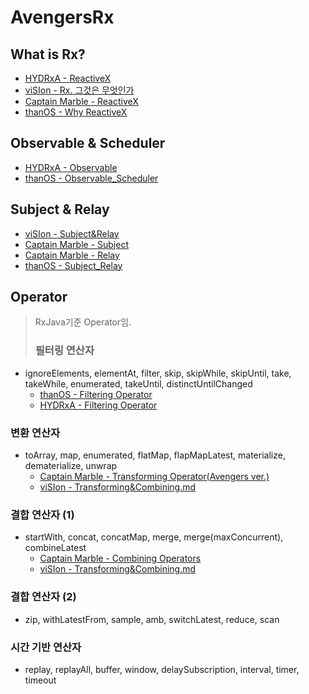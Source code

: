 # AvengersRx

## What is Rx?
- [HYDRxA - ReactiveX](https://github.com/marblestudio/AvengersRx/blob/master/RxJava%20-%20HYDRxA/1week%20-%20ReactiveX.md)
- [viSIon - Rx. 그것은 무엇인가](https://github.com/marblestudio/AvengersRx/blob/master/RxJava%20-%20viSIon/1W-Rx%20그것은%20무엇인가.md)
- [Captain Marble - ReactiveX](https://github.com/marblestudio/AvengersRx/blob/master/RxSwift%20-%20Captain%20Marble/ReactiveX.md)
- [thanOS - Why ReactiveX](https://github.com/marblestudio/AvengersRx/blob/master/RxSwift%20-%20thanOS/1w-Why%20ReactiveX%3F.md)
## Observable & Scheduler

- [HYDRxA - Observable](https://github.com/marblestudio/AvengersRx/blob/master/RxJava%20-%20HYDRxA/2week%20-%20Observable.md)
- [thanOS - Observable_Scheduler](https://github.com/marblestudio/AvengersRx/blob/master/RxSwift%20-%20thanOS/2w-Observable_Scheduler.md)

## Subject & Relay

- [viSIon - Subject&Relay](https://github.com/marblestudio/AvengersRx/blob/master/RxJava%20-%20viSIon/3W%20-%20Subject%26Relay.md)
- [Captain Marble - Subject](https://github.com/marblestudio/AvengersRx/blob/master/RxSwift%20-%20Captain%20Marble/Subject.md)
- [Captain Marble - Relay](https://github.com/marblestudio/AvengersRx/blob/master/RxSwift%20-%20Captain%20Marble/Relay.md)
- [thanOS - Subject_Relay](https://github.com/marblestudio/AvengersRx/blob/master/RxSwift%20-%20thanOS/3w-Subject_Relay.md)


## Operator
> RxJava기준 Operator임. 
>
> ###  필터링 연산자
- ignoreElements, elementAt, filter, skip, skipWhile, skipUntil, take, takeWhile, enumerated, takeUntil, distinctUntilChanged
  - [thanOS - Filtering Operator](<https://github.com/marblestudio/AvengersRx/blob/master/RxSwift%20-%20thanOS/4w-Filtering_Operator.md>)
  - [HYDRxA - Filtering Operator](<https://github.com/marblestudio/AvengersRx/blob/master/RxJava%20-%20HYDRxA/4week%20-%20filtering_operator.md>)

### 변환 연산자
- toArray, map, enumerated, flatMap, flapMapLatest, materialize, dematerialize, unwrap
  - [Captain Marble - Transforming Operator(Avengers ver.)](<https://github.com/marblestudio/AvengersRx/blob/master/RxSwift%20-%20Captain%20Marble/Transforming%20Operator(Avengers%20ver.).md>)
  - [viSIon - Transforming&Combining.md](<https://github.com/marblestudio/AvengersRx/blob/master/RxJava%20-%20viSIon/5W%20-%20Transforming%26Combining.md>)

### 결합 연산자 (1) 
- startWith, concat, concatMap, merge, merge(maxConcurrent), combineLatest
  - [Captain Marble - Combining Operators](<https://github.com/marblestudio/AvengersRx/blob/master/RxSwift%20-%20Captain%20Marble/Combining%20Operators.md>)
  - [viSIon - Transforming&Combining.md](<https://github.com/marblestudio/AvengersRx/blob/master/RxJava%20-%20viSIon/5W%20-%20Transforming%26Combining.md>)
  
### 결합 연산자 (2) 
- zip, withLatestFrom, sample, amb, switchLatest, reduce, scan

### 시간 기반 연산자
- replay, replayAll, buffer, window, delaySubscription, interval, timer, timeout
